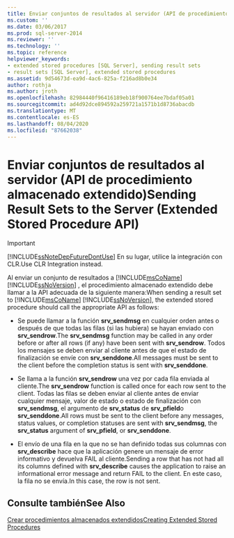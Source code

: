 ```yaml
---
title: Enviar conjuntos de resultados al servidor (API de procedimiento almacenado extendido) | Microsoft Docs
ms.custom: ''
ms.date: 03/06/2017
ms.prod: sql-server-2014
ms.reviewer: ''
ms.technology: ''
ms.topic: reference
helpviewer_keywords:
- extended stored procedures [SQL Server], sending result sets
- result sets [SQL Server], extended stored procedures
ms.assetid: 9d54673d-ea9d-4ac6-825a-f216ad8b0e34
author: rothja
ms.author: jroth
ms.openlocfilehash: 82984440f96416189eb18f900764ee7bdaf05a01
ms.sourcegitcommit: ad4d92dce894592a259721a1571b1d8736abacdb
ms.translationtype: MT
ms.contentlocale: es-ES
ms.lasthandoff: 08/04/2020
ms.locfileid: "87662038"
---
```

# <a name="sending-result-sets-to-the-server-extended-stored-procedure-api"></a><span data-ttu-id="1f17e-102">Enviar conjuntos de resultados al servidor (API de procedimiento almacenado extendido)</span><span class="sxs-lookup"><span data-stu-id="1f17e-102">Sending Result Sets to the Server (Extended Stored Procedure API)</span></span>
    
> [!IMPORTANT]  
>  [!INCLUDE[ssNoteDepFutureDontUse](../../includes/ssnotedepfuturedontuse-md.md)] <span data-ttu-id="1f17e-103">En su lugar, utilice la integración con CLR.</span><span class="sxs-lookup"><span data-stu-id="1f17e-103">Use CLR Integration instead.</span></span>  
  
 <span data-ttu-id="1f17e-104">Al enviar un conjunto de resultados a [!INCLUDE[msCoName](../../includes/msconame-md.md)] [!INCLUDE[ssNoVersion](../../includes/ssnoversion-md.md)] , el procedimiento almacenado extendido debe llamar a la API adecuada de la siguiente manera:</span><span class="sxs-lookup"><span data-stu-id="1f17e-104">When sending a result set to [!INCLUDE[msCoName](../../includes/msconame-md.md)] [!INCLUDE[ssNoVersion](../../includes/ssnoversion-md.md)], the extended stored procedure should call the appropriate API as follows:</span></span>  
  
-   <span data-ttu-id="1f17e-105">Se puede llamar a la función **srv_sendmsg** en cualquier orden antes o después de que todas las filas (si las hubiera) se hayan enviado con **srv_sendrow**.</span><span class="sxs-lookup"><span data-stu-id="1f17e-105">The **srv_sendmsg** function may be called in any order before or after all rows (if any) have been sent with **srv_sendrow**.</span></span> <span data-ttu-id="1f17e-106">Todos los mensajes se deben enviar al cliente antes de que el estado de finalización se envíe con **srv_senddone**.</span><span class="sxs-lookup"><span data-stu-id="1f17e-106">All messages must be sent to the client before the completion status is sent with **srv_senddone**.</span></span>  
  
-   <span data-ttu-id="1f17e-107">Se llama a la función **srv_sendrow** una vez por cada fila enviada al cliente.</span><span class="sxs-lookup"><span data-stu-id="1f17e-107">The **srv_sendrow** function is called once for each row sent to the client.</span></span> <span data-ttu-id="1f17e-108">Todas las filas se deben enviar al cliente antes de enviar cualquier mensaje, valor de estado o estado de finalización con **srv_sendmsg**, el argumento de **srv_status** de **srv_pfield**o **srv_senddone**.</span><span class="sxs-lookup"><span data-stu-id="1f17e-108">All rows must be sent to the client before any messages, status values, or completion statuses are sent with **srv_sendmsg**, the **srv_status** argument of **srv_pfield**, or **srv_senddone**.</span></span>  
  
-   <span data-ttu-id="1f17e-109">El envío de una fila en la que no se han definido todas sus columnas con **srv_describe** hace que la aplicación genere un mensaje de error informativo y devuelva FAIL al cliente.</span><span class="sxs-lookup"><span data-stu-id="1f17e-109">Sending a row that has not had all its columns defined with **srv_describe** causes the application to raise an informational error message and return FAIL to the client.</span></span> <span data-ttu-id="1f17e-110">En este caso, la fila no se envía.</span><span class="sxs-lookup"><span data-stu-id="1f17e-110">In this case, the row is not sent.</span></span>  
  
## <a name="see-also"></a><span data-ttu-id="1f17e-111">Consulte también</span><span class="sxs-lookup"><span data-stu-id="1f17e-111">See Also</span></span>  
 [<span data-ttu-id="1f17e-112">Crear procedimientos almacenados extendidos</span><span class="sxs-lookup"><span data-stu-id="1f17e-112">Creating Extended Stored Procedures</span></span>](creating-extended-stored-procedures.md)  
  
  
